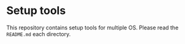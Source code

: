 # Setup tools

This repository contains setup tools for multiple OS.
Please read the `README.md` each directory.
